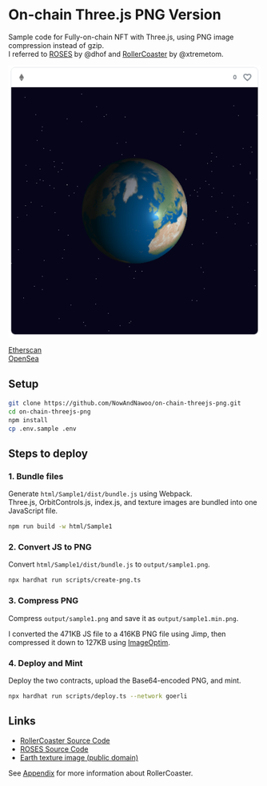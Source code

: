 # On-chain Three.js PNG Version

Sample code for Fully-on-chain NFT with Three.js, using PNG image compression instead of gzip.  
I referred to [ROSES](https://opensea.io/assets/ethereum/0x3e743377417cd7ca70dcc9bf08fac55664ed3181/1) by @dhof and
[RollerCoaster](https://testnets.opensea.io/assets/goerli/0xfccef97532caa9ddd6840a9c87843b8d491370fc/1) by @xtremetom.

![](images/ss.png)

[Etherscan](https://goerli.etherscan.io/address/0xD9E57434632ec29Bb904a45E106657aE8d51B949#code)  
[OpenSea](https://testnets.opensea.io/ja/assets/goerli/0xd9e57434632ec29bb904a45e106657ae8d51b949/1)

## Setup

```sh
git clone https://github.com/NowAndNawoo/on-chain-threejs-png.git
cd on-chain-threejs-png
npm install
cp .env.sample .env
```

## Steps to deploy

### 1. Bundle files

Generate `html/Sample1/dist/bundle.js` using Webpack.  
Three.js, OrbitControls.js, index.js, and texture images are bundled into one JavaScript file.

```sh
npm run build -w html/Sample1
```

### 2. Convert JS to PNG

Convert `html/Sample1/dist/bundle.js` to `output/sample1.png`.

```sh
npx hardhat run scripts/create-png.ts
```

### 3. Compress PNG

Compress `output/sample1.png` and save it as `output/sample1.min.png`.

I converted the 471KB JS file to a 416KB PNG file using Jimp, then compressed it down to 127KB using [ImageOptim](https://imageoptim.com/mac).

### 4. Deploy and Mint

Deploy the two contracts, upload the Base64-encoded PNG, and mint.

```sh
npx hardhat run scripts/deploy.ts --network goerli
```

## Links

- [RollerCoaster Source Code](https://goerli.etherscan.io/address/0xfccef97532caa9ddd6840a9c87843b8d491370fc#code)
- [ROSES Source Code](https://etherscan.io/address/0x3e743377417cd7ca70dcc9bf08fac55664ed3181#code)
- [Earth texture image (public domain)](https://www.shadedrelief.com/natural3/pages/textures.html)

See [Appendix](./appendix/) for more information about RollerCoaster.
